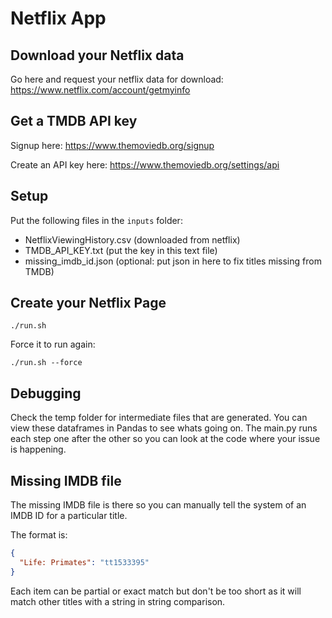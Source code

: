 # Netflix App

## Download your Netflix data

Go here and request your netflix data for download:
https://www.netflix.com/account/getmyinfo

## Get a TMDB API key

Signup here:
https://www.themoviedb.org/signup

Create an API key here:
https://www.themoviedb.org/settings/api

## Setup

Put the following files in the `inputs` folder:

- NetflixViewingHistory.csv (downloaded from netflix)
- TMDB_API_KEY.txt (put the key in this text file)
- missing_imdb_id.json (optional: put json in here to fix titles missing from TMDB)

## Create your Netflix Page

```
./run.sh
```

Force it to run again:

```
./run.sh --force
```

## Debugging

Check the temp folder for intermediate files that are generated.
You can view these dataframes in Pandas to see whats going on.
The main.py runs each step one after the other so you can look at the code where your
issue is happening.

## Missing IMDB file

The missing IMDB file is there so you can manually tell the system of an IMDB ID for a
particular title.

The format is:

```json
{
  "Life: Primates": "tt1533395"
}
```

Each item can be partial or exact match but don't be too short as it will match other
titles with a string in string comparison.
